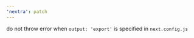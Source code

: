 ```yaml
---
'nextra': patch
---
```


do not throw error when `output: 'export'` is specified in `next.config.js`
